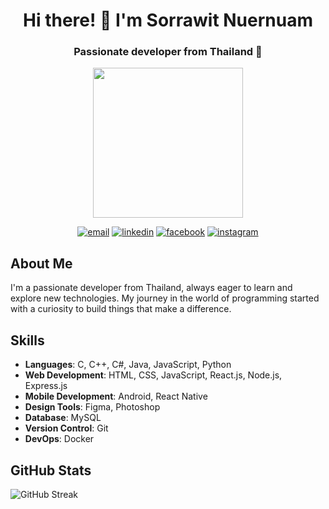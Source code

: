 <h1 align="center">Hi there! 👋 I'm Sorrawit Nuernuam</h1>
<h3 align="center">Passionate developer from Thailand 🌟</h3>

<p align="center">
  <img src="https://media2.giphy.com/media/v1.Y2lkPTc5MGI3NjExZ3llcXZ6N2Fxd2J6dW81ZnR1ODdoYjF6cXMwM2c2ZWI4eXo1cTA4dCZlcD12MV9pbnRlcm5hbF9naWZfYnlfaWQmY3Q9cw/FCffpN404oRZpFbSzl/giphy.gif" width="240" autoplay/>
</p>

<p align="center">
  <a href="mailto:sorrawit.nuernuam@gmail.com"><img src="https://img.shields.io/badge/Email-sorrawit.nuernuam%40gmail.com-red" alt="email"/></a>
  <a href="https://linkedin.com/in/sorrawit-nuernuam-288b82230/"><img src="https://img.shields.io/badge/LinkedIn-Connect-blue" alt="linkedin"/></a>
  <a href="https://www.facebook.com/profile.php?id=100006255493839"><img src="https://img.shields.io/badge/Facebook-Follow-blue" alt="facebook"/></a>
  <a href="https://www.instagram.com/pondy_zzz/?hl=en"><img src="https://img.shields.io/badge/Instagram-Follow-blue" alt="instagram"/></a>
</p>

## About Me

I'm a passionate developer from Thailand, always eager to learn and explore new technologies. My journey in the world of programming started with a curiosity to build things that make a difference.

## Skills

- **Languages**: C, C++, C#, Java, JavaScript, Python
- **Web Development**: HTML, CSS, JavaScript, React.js, Node.js, Express.js
- **Mobile Development**: Android, React Native
- **Design Tools**: Figma, Photoshop
- **Database**: MySQL
- **Version Control**: Git
- **DevOps**: Docker

## GitHub Stats

![GitHub Streak](https://github-readme-streak-stats.herokuapp.com/?user=pondrick)
